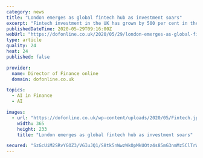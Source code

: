```yaml
---
category: news
title: "London emerges as global fintech hub as investment soars"
excerpt: "Fintech investment in the UK has grown by 500 per cent in the past three years, compared to 170 per cent in the USA and 133 per cent in Europe. As well as"
publishedDateTime: 2020-05-29T09:16:00Z
webUrl: "https://dofonline.co.uk/2020/05/29/london-emerges-as-global-fintech-hub-as-investment-soars/"
type: article
quality: 24
heat: 24
published: false

provider:
  name: Director of Finance online
  domain: dofonline.co.uk

topics:
  - AI in Finance
  - AI

images:
  - url: "https://dofonline.co.uk/wp-content/uploads/2020/05/Fintech.jpg"
    width: 365
    height: 233
    title: "London emerges as global fintech hub as investment soars"

secured: "SzGcUiM2SRvYGOZ3/VGIuJQ1/S8tk5nWwzWkOpMkUOtz4s85mG3nmMz5ClTrW81O5eUCZKLs59U9uChhFz+U82ndRJdEGMAM7CLdH5vu41dOkHYt2Q4B7RgDuhebfTXvbsP/BeZhjaHJQqblsQV9yndHSHGDQrao9LFDEl6kV6uJQIynPDpdPcT6pHcnvtVIfWKPsLzvPLkXaTRuQ3BguQdbiBwtLUTdcxhrAqabF4ifbCbw1SyfKghBWIEgDRBzV02+bHJ2/26x4gCm90AmX89jzzwycgqjGa20Om6Yj/OV3v8iHQrYhUCHV/47WqW7;/TZ8xJ2n6QR++lWgYGKXzA=="
---
```


